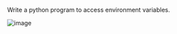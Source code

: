 Write a python program to access environment variables.

![image](https://github.com/Ephraim-Hedia/Embedded_Linux_Diploma_Team_C1/assets/74508494/ad413a50-2192-4add-9ed3-04efbfa0fbe1)
